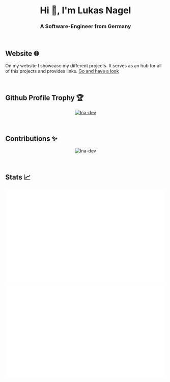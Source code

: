 <h1 align="center">Hi 👋, I'm Lukas Nagel</h1>
<h3 align="center">A Software-Engineer from Germany</h3>

<br>

## Website 🌐

On my website I showcase my different projects. It serves as an hub for all of this projects and provides links.
[Go and have a look](https://lna-dev.net)

<br>

## Github Profile Trophy 🏆

<p align="center"> <a href="https://github.com/ryo-ma/github-profile-trophy"><img src="https://github-profile-trophy.vercel.app/?username=lna-dev" alt="lna-dev" /></a> </p>

<br>

## Contributions ✨

<p align="center"><img src="https://github-readme-streak-stats.herokuapp.com/?user=lna-dev&" alt="lna-dev" /></p>

<br>

## Stats 📈

<p align="center">
<img src="https://raw.githubusercontent.com/LNA-DEV/LNA-DEV/master/GitHubStats/generated/overview.svg#gh-dark-mode-only">
<img src="https://raw.githubusercontent.com/LNA-DEV/LNA-DEV/master/GitHubStats/generated/overview.svg#gh-light-mode-only">
</p>
